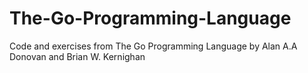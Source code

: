 # The-Go-Programming-Language
Code and exercises from The Go Programming Language by Alan A.A Donovan and Brian W. Kernighan
